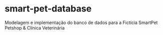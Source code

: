 # smart-pet-database
Modelagem e implementação do banco de dados para a Fictícia SmartPet Petshop &amp; Clínica Veterinária
